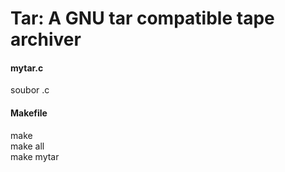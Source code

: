 # Tar: A GNU tar compatible tape archiver

#### mytar.c
soubor .c

#### Makefile
make \
make all \
make mytar

